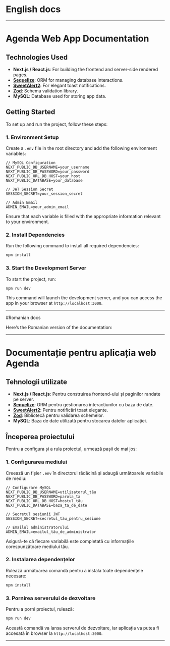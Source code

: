 # English docs

---

# Agenda Web App Documentation

## Technologies Used

- **Next.js / React.js**: For building the frontend and server-side rendered pages.
- **[Sequelize](https://sequelize.org/)**: ORM for managing database interactions.
- **[SweetAlert2](https://sweetalert2.github.io/#examples)**: For elegant toast notifications.
- **[Zod](https://zod.dev/)**: Schema validation library.
- **MySQL**: Database used for storing app data.

## Getting Started

To set up and run the project, follow these steps:

### 1. Environment Setup

Create a `.env` file in the root directory and add the following environment variables:

```plaintext
// MySQL Configuration
NEXT_PUBLIC_DB_USERNAME=your_username
NEXT_PUBLIC_DB_PASSWORD=your_password
NEXT_PUBLIC_URL_DB_HOST=your_host
NEXT_PUBLIC_DATABASE=your_database

// JWT Session Secret
SESSION_SECRET=your_session_secret

// Admin Email
ADMIN_EMAIL=your_admin_email
```

Ensure that each variable is filled with the appropriate information relevant to your environment.

### 2. Install Dependencies

Run the following command to install all required dependencies:

```bash
npm install
```

### 3. Start the Development Server

To start the project, run:

```bash
npm run dev
```

This command will launch the development server, and you can access the app in your browser at `http://localhost:3000`.

---


#Romanian docs 


Here’s the Romanian version of the documentation:

---

# Documentație pentru aplicația web Agenda

## Tehnologii utilizate

- **Next.js / React.js**: Pentru construirea frontend-ului și paginilor randate pe server.
- **[Sequelize](https://sequelize.org/)**: ORM pentru gestionarea interacțiunilor cu baza de date.
- **[SweetAlert2](https://sweetalert2.github.io/#examples)**: Pentru notificări toast elegante.
- **[Zod](https://zod.dev/)**: Bibliotecă pentru validarea schemelor.
- **MySQL**: Baza de date utilizată pentru stocarea datelor aplicației.

## Începerea proiectului

Pentru a configura și a rula proiectul, urmează pașii de mai jos:

### 1. Configurarea mediului

Creează un fișier `.env` în directorul rădăcină și adaugă următoarele variabile de mediu:

```plaintext
// Configurare MySQL
NEXT_PUBLIC_DB_USERNAME=utilizatorul_tău
NEXT_PUBLIC_DB_PASSWORD=parola_ta
NEXT_PUBLIC_URL_DB_HOST=hostul_tău
NEXT_PUBLIC_DATABASE=baza_ta_de_date

// Secretul sesiunii JWT
SESSION_SECRET=secretul_tău_pentru_sesiune

// Emailul administratorului
ADMIN_EMAIL=emailul_tău_de_administrator
```

Asigură-te că fiecare variabilă este completată cu informațiile corespunzătoare mediului tău.

### 2. Instalarea dependențelor

Rulează următoarea comandă pentru a instala toate dependențele necesare:

```bash
npm install
```

### 3. Pornirea serverului de dezvoltare

Pentru a porni proiectul, rulează:

```bash
npm run dev
```

Această comandă va lansa serverul de dezvoltare, iar aplicația va putea fi accesată în browser la `http://localhost:3000`.

---
